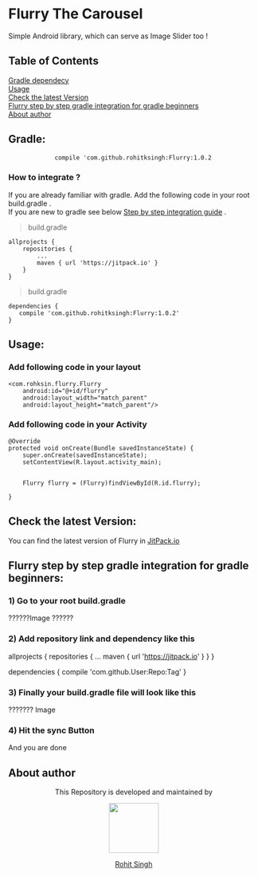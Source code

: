 # **Flurry The Carousel**
Simple Android library, which can serve as Image Slider too !

## Table of Contents  
[Gradle dependecy](#gradledependency)  
[Usage](#usage)  
[Check the latest Version](#latestVersion)  
[Flurry step by step gradle integration for gradle beginners](#stepbystepgradle)  
[About author](#aboutAuthor)



<a name="gradledependency"/>     

## **Gradle:** 
 `             
compile 'com.github.rohitksingh:Flurry:1.0.2                                                                                                                       
`

<a name="Header"/>

### **How to integrate ?** 
If you are already familiar with gradle. Add the following code in your root build.gradle .          
If you are new to gradle see below  [Step by step integration guide](#stepbystepgradle) .

> build.gradle

    allprojects {
		repositories {
			...
			maven { url 'https://jitpack.io' }
		}
	}

> build.gradle

    dependencies {
       compile 'com.github.rohitksingh:Flurry:1.0.2'
    }

<a name="usage"/>

## **Usage:**

### **Add following code in your layout**

    <com.rohksin.flurry.Flurry
        android:id="@+id/flurry"
        android:layout_width="match_parent"
        android:layout_height="match_parent"/>

### **Add following code in your Activity**

    @Override
    protected void onCreate(Bundle savedInstanceState) {
        super.onCreate(savedInstanceState);
        setContentView(R.layout.activity_main);
       

        Flurry flurry = (Flurry)findViewById(R.id.flurry);
        
    }

<a name ="latestVersion"/>  
              
## **Check the latest Version:**             
                
You can find the latest version of Flurry in [JitPack.io](https://jitpack.io/#rohitksingh/Flurry-The-Carousel)

 <a name= "stepbystepgradle"/>

## **Flurry step by step gradle integration for gradle beginners:**

### **1)  Go to your root build.gradle**

??????Image ??????

### **2) Add repository link and dependency like this**  



allprojects {
		repositories {
			...
			maven { url 'https://jitpack.io' }
		}
	}

dependencies {
		compile 'com.github.User:Repo:Tag'
	}

### **3) Finally your build.gradle file will look like this** 

??????? Image

### **4) Hit the sync Button**

And you are done

<a name="aboutAuthor"/>

## About author
<p align="center">This Repository is developed and maintained by </p>
<p align="center">
  <a href="https://stackoverflow.com/users/4700156/rohit-singh?tab=profile"><img width="100" height="100" src="https://user-images.githubusercontent.com/11274840/30627155-38952a30-9dec-11e7-9072-a00d9a86bdb8.gif">
</p></a>
<a href="https://github.com/rohitksingh/Test-Repository">
<p align="center">
  Rohit Singh
</p>
</a>



